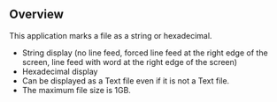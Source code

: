 ## Overview
This application marks a file as a string or hexadecimal.

- String display (no line feed, forced line feed at the right edge of the screen, line feed with word at the right edge of the screen)
- Hexadecimal display
- Can be displayed as a Text file even if it is not a Text file.
- The maximum file size is 1GB.
